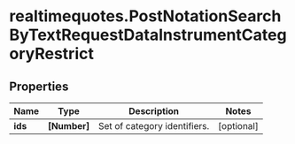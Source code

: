 # realtimequotes.PostNotationSearchByTextRequestDataInstrumentCategoryRestrict

## Properties

Name | Type | Description | Notes
------------ | ------------- | ------------- | -------------
**ids** | **[Number]** | Set of category identifiers. | [optional] 


